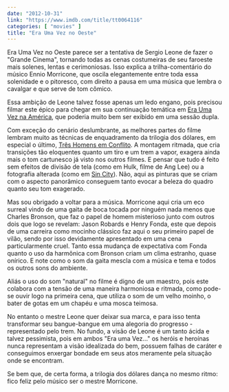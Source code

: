```yaml
---
date: "2012-10-31"
link: "https://www.imdb.com/title/tt0064116"
categories: [ "movies" ]
title: "Era Uma Vez no Oeste"
---
```

Era Uma Vez no Oeste parece ser a tentativa de Sergio Leone de fazer o "Grande Cinema", tornando todas as cenas costumeiras de seu faroeste mais solenes, lentas e cerimoniosas. Isso explica a trilha-comentário do músico Ennio Morricone, que oscila elegantemente entre toda essa solenidade e o pitoresco, com direito a pausa em uma música que lembra o cavalgar e que serve de tom cômico.

Essa ambição de Leone talvez fosse apenas um ledo engano, pois precisou filmar este épico para chegar em sua continuação temática em [Era Uma Vez na América], que poderia muito bem ser exibido em uma sessão dupla. 

Com exceção do cenário deslumbrante, as melhores partes do filme lembram muito as técnicas de enquadramento da trilogia dos dólares, em especial o último, [Três Homens em Conflito]. A montagem ritmada, que cria transições tão eloquentes quanto um tiro e um trem a vapor, exagera ainda mais o tom cartunesco já visto nos outros filmes. E pensar que tudo é feito sem efeitos de divisão de tela (como em Hulk, filme de Ang Lee) ou a fotografia alterada (como em [Sin City]). Não, aqui as pinturas que se criam com o aspecto panorâmico conseguem tanto evocar a beleza do quadro quanto seu tom exagerado.

Mas sou obrigado a voltar para a música. Morricone aqui cria um eco surreal vindo de uma gaita de boca tocada por ninguém nada menos que Charles Bronson, que faz o papel de homem misterioso junto com outros dois que logo se revelam: Jason Robards e Henry Fonda, este que depois de uma carreira como mocinho clássico faz aqui o seu primeiro papel de vilão, sendo por isso devidamente apresentado em uma cena particularmente cruel. Tanto essa mudança de expectativa com Fonda quanto o uso da harmônica com Bronson criam um clima estranho, quase onírico. E note como o som da gaita mescla com a música e tema e todos os outros sons do ambiente.

Aliás o uso do som "natural" no filme é digno de um maestro, pois este colabora com a tensão de uma maneira harmoniosa e ritmada, como pode-se ouvir logo na primeira cena, que utiliza o som de um velho moinho, o bater de gotas em um chapéu e uma mosca teimosa.

No entanto o mestre Leone quer deixar sua marca, e para isso tenta transformar seu bangue-bangue em uma alegoria do progresso - representado pelo trem. No fundo, a visão de Leone é um tanto ácida e talvez pessimista, pois em ambos "Era uma Vez..." os heróis e heroínas nunca representam a visão idealizada do bem, possuem falhas de caráter e conseguimos enxergar bondade em seus atos meramente pela situação onde se encontram.

Se bem que, de certa forma, a trilogia dos dólares dança no mesmo ritmo: fico feliz pelo músico ser o mestre Morricone.

[Era Uma Vez na América]: /era-uma-vez-na-america
[Sin City]: /sin-city
[Três Homens em Conflito]: /tres-homens-em-conflito
